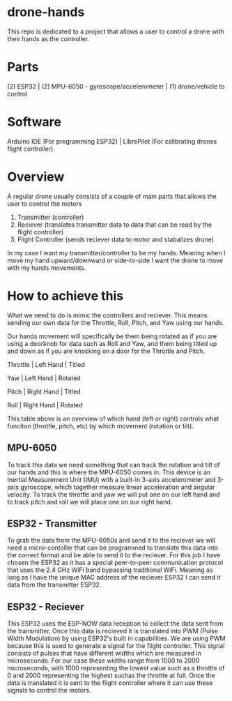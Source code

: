 # drone-hands
This repo is dedicated to a project that allows a user to control a drone with their hands as the controller.

# Parts
(2) ESP32 | (2) MPU-6050 - gyroscope/accelerometer | (1) drone/vehicle to control 

# Software
Arduino IDE (For programming ESP32) | LibrePilot (For calibrating drones flight controller)

# Overview
A regular drone usually consists of a couple of main parts that allows the user to control the motors
1) Transmitter (controller)
2) Reciever (translates transmitter data to data that can be read by the flight controller)
3) Flight Controller (sends reciever data to motor and stabalizes drone)

In my case I want my transmitter/controller to be my hands. Meaning when I move my hand upward/downward or side-to-side I want the drone to move with my hands movements.

# How to achieve this
What we need to do is mimic the controllers and reciever. 
This means sending our own data for the Throttle, Roll, Pitch, and Yaw using our hands.

Our hands movement will specifically be them being rotated as if you are using a doorknob for data such as Roll and Yaw, and them being titled up and down as if you are knocking on a door for the Throttle and Pitch.

Throttle  |  Left Hand  | Titled

Yaw       |  Left Hand  | Rotated

Pitch     |  Right Hand | Titled

Roll      |  Right Hand | Rotated

This table above is an overview of which hand (left or right) controls what funciton (throttle, pitch, etc) by which movement (rotation or tilt).

## MPU-6050
To track this data we need something that can track the rotation and tilt of our hands and this is where the MPU-6050 comes in. This device is an Inertial Measurement Unit (IMU) with a built-in 3-axis accelerometer and 3-axis gyroscope, which together measure linear acceleration and angular velocity. To track the throttle and yaw we will put one on our left hand and to track pitch and roll we will place one on our right hand.

## ESP32 - Transmitter
To grab the data from the MPU-6050s and send it to the reciever we will need a micro-contoller that can be programmed to translate this data into the correct format and be able to send it to the reciever. For this job I have chosen the ESP32 as it has a special peer-to-peer communication protocol that uses the 2.4 GHz WiFi band bypassing traditional WiFi. Meaning as long as I have the unique MAC address of the reciever ESP32 I can send it data from the transmitter ESP32.

## ESP32 - Reciever
This ESP32 uses the ESP-NOW data reception to collect the data sent from the transmitter. Once this data is recieved it is translated into PWM (Pulse Width Modulation) by using ESP32's built in capabilities. We are using PWM because this is used to generate a signal for the flight controller. This signal consists of pulses that have different widths which are measured in microseconds. For our case these widths range from 1000 to 2000 microseconds, with 1000 representing the lowest value such as a throttle of 0 and 2000 representing the highest suchas the throttle at full. Once the data is translated it is sent to the flight controller where it can use these signals to control the motors.




